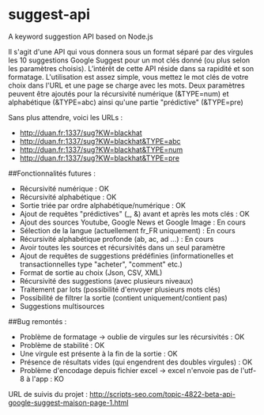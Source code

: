 # suggest-api
A keyword suggestion API based on Node.js

Il s'agit d'une API qui vous donnera sous un format séparé par des virgules les 10 suggestions Google Suggest pour un mot clés donné (ou plus selon les paramètres choisis).
L’intérêt de cette API réside dans sa rapidité et son formatage.
L'utilisation est assez simple, vous mettez le mot clés de votre choix dans l'URL et une page se charge avec les mots.
Deux paramètres peuvent être ajoutés pour la récursivité numérique (&TYPE=num) et alphabétique (&TYPE=abc) ainsi qu'une partie "prédictive" (&TYPE=pre)

Sans plus attendre, voici les URLs :
* http://duan.fr:1337/sug?KW=blackhat
* http://duan.fr:1337/sug?KW=blackhat&TYPE=abc
* http://duan.fr:1337/sug?KW=blackhat&TYPE=num
* http://duan.fr:1337/sug?KW=blackhat&TYPE=pre

##Fonctionnalités futures :
* Récursivité numérique : OK
* Récursivité alphabétique : OK
* Sortie triée par ordre alphabétique/numérique : OK
* Ajout de requêtes "prédictives" (_, &) avant et après les mots clés : OK
* Ajout des sources Youtube, Google News et Google Image : En cours
* Sélection de la langue (actuellement fr_FR uniquement) : En cours
* Récursivité alphabétique profonde (ab, ac, ad ...) : En cours
* Avoir toutes les sources et récursivités dans un seul paramètre
* Ajout de requêtes de suggestions prédéfinies (informationelles et transactionnelles type "acheter", "comment" etc.)
* Format de sortie au choix (Json, CSV, XML)
* Récursivité des suggestions (avec plusieurs niveaux)
* Traitement par lots (possibilité d'envoyer plusieurs mots clés)
* Possibilité de filtrer la sortie (contient uniquement/contient pas)
* Suggestions multisources

##Bug remontés :
* Problème de formatage -> oublie de virgules sur les récursivités : OK
* Problème de stabilité : OK
* Une virgule est présente à la fin de la sortie : OK
* Présence de résultats vides (qui engendrent des doubles virgules) : OK
* Problème d'encodage depuis fichier excel -> excel n'envoie pas de l'utf-8 à l'app : KO

URL de suivis du projet : http://scripts-seo.com/topic-4822-beta-api-google-suggest-maison-page-1.html
